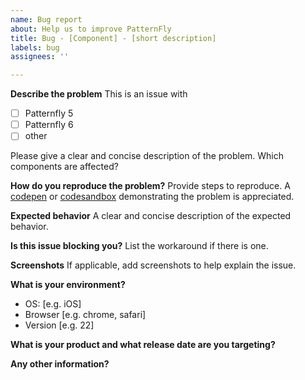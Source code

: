 ```yaml
---
name: Bug report
about: Help us to improve PatternFly
title: Bug - [Component] - [short description]
labels: bug
assignees: ''

---
```


**Describe the problem**
This is an issue with 
- [ ] Patternfly 5  
- [ ] Patternfly 6  
- [ ] other

Please give a clear and concise description of the problem. Which components are affected?

**How do you reproduce the problem?**
Provide steps to reproduce. A [codepen](http://codepen.io) or [codesandbox](https://codesandbox.io/) demonstrating the problem is appreciated.

**Expected behavior**
A clear and concise description of the expected behavior.

**Is this issue blocking you?**
List the workaround if there is one.

**Screenshots**
If applicable, add screenshots to help explain the issue.

**What is your environment?**
 - OS: [e.g. iOS]
 - Browser [e.g. chrome, safari]
 - Version [e.g. 22]

**What is your product and what release date are you targeting?**

**Any other information?**
